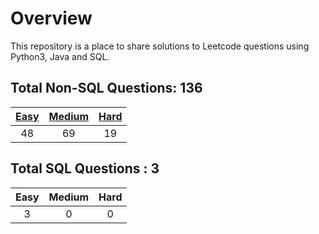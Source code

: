 # Overview

This repository is a place to share solutions to Leetcode questions using Python3, Java and SQL.


## Total Non-SQL Questions: 136

| [Easy](https://github.com/ezryn-zaharoff/leetcode-solutions/tree/master/01-easy) | [Medium](https://github.com/ezryn-zaharoff/leetcode-solutions/tree/master/02-medium) | [Hard](https://github.com/ezryn-zaharoff/leetcode-solutions/tree/master/03-hard) |
|:----:|:------:|:----:|
|  48  |   69   |  19  |


## Total SQL Questions : 3

| Easy | Medium | Hard |
|:----:|:------:|:----:|
|   3  |    0   |   0  |
